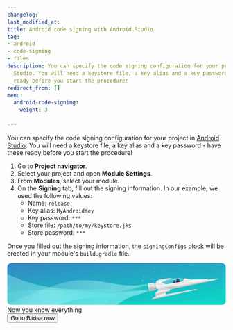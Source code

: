 ```yaml
---
changelog:
last_modified_at:
title: Android code signing with Android Studio
tag:
- android
- code-signing
- files
description: You can specify the code signing configuration for your project in Android
  Studio. You will need a keystore file, a key alias and a key password - have these
  ready before you start the procedure!
redirect_from: []
menu:
  android-code-signing:
    weight: 3

---
```

You can specify the code signing configuration for your project in [Android Studio](https://developer.android.com/studio/). You will need a keystore file, a key alias and a key password - have these ready before you start the procedure!

1. Go to **Project navigator**.
2. Select your project and open **Module Settings**.
3. From **Modules**, select your module.
4. On the **Signing** tab, fill out the signing information. In our example, we used the following values:
   * Name: `release`
   * Key alias: `MyAndroidKey`
   * Key password: `***`
   * Store file: `/path/to/my/keystore.jks`
   * Store password: `***`

Once you filled out the signing information, the `signingConfigs` block will be created in your module's `build.gradle` file.

<div class="banner">
	<img src="/assets/images/banner-bg-888x170.png" style="border: none;">
	<div class="deploy-text">Now you know everything</div>
	<a target="_blank" href="https://app.bitrise.io/dashboard/builds"><button class="button">Go to Bitrise now</button></a>
</div>